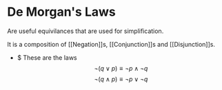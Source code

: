 # De Morgan's Laws

Are useful equivilances that are used for simplification.

It is a composition of [[Negation]]s, [[Conjunction]]s and [[Disjunction]]s.

- $ These are the laws
$$
\neg(q\lor p)\equiv \neg p\land \neg q
$$
$$
\neg(q\land p)\equiv \neg p\lor \neg q
$$